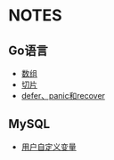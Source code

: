 # NOTES
## Go语言
* [数组](https://github.com/yankewei/blog/issues/1)
* [切片](https://github.com/yankewei/blog/issues/3)
* [defer、panic和recover](https://github.com/yankewei/blog/issues/5)

## MySQL
* [用户自定义变量](https://github.com/yankewei/blog/issues/2)
